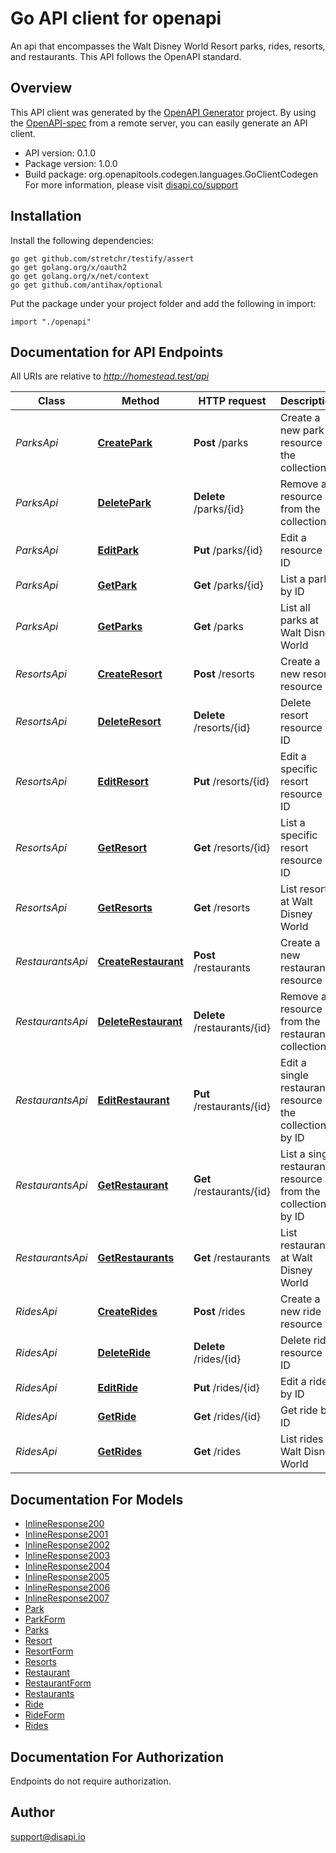 # Go API client for openapi

An api that encompasses the Walt Disney World Resort parks, rides, resorts, and restaurants. This API follows the OpenAPI standard.

## Overview
This API client was generated by the [OpenAPI Generator](https://openapi-generator.tech) project.  By using the [OpenAPI-spec](https://www.openapis.org/) from a remote server, you can easily generate an API client.

- API version: 0.1.0
- Package version: 1.0.0
- Build package: org.openapitools.codegen.languages.GoClientCodegen
For more information, please visit [disapi.co/support](disapi.co/support)

## Installation

Install the following dependencies:
```
go get github.com/stretchr/testify/assert
go get golang.org/x/oauth2
go get golang.org/x/net/context
go get github.com/antihax/optional
```

Put the package under your project folder and add the following in import:
```golang
import "./openapi"
```

## Documentation for API Endpoints

All URIs are relative to *http://homestead.test/api*

Class | Method | HTTP request | Description
------------ | ------------- | ------------- | -------------
*ParksApi* | [**CreatePark**](docs/ParksApi.md#createpark) | **Post** /parks | Create a new park resource in the collection
*ParksApi* | [**DeletePark**](docs/ParksApi.md#deletepark) | **Delete** /parks/{id} | Remove a resource from the collection
*ParksApi* | [**EditPark**](docs/ParksApi.md#editpark) | **Put** /parks/{id} | Edit a resource by ID
*ParksApi* | [**GetPark**](docs/ParksApi.md#getpark) | **Get** /parks/{id} | List a park by ID
*ParksApi* | [**GetParks**](docs/ParksApi.md#getparks) | **Get** /parks | List all parks at Walt Disney World
*ResortsApi* | [**CreateResort**](docs/ResortsApi.md#createresort) | **Post** /resorts | Create a new resort resource
*ResortsApi* | [**DeleteResort**](docs/ResortsApi.md#deleteresort) | **Delete** /resorts/{id} | Delete resort resource by ID
*ResortsApi* | [**EditResort**](docs/ResortsApi.md#editresort) | **Put** /resorts/{id} | Edit a specific resort resource by ID
*ResortsApi* | [**GetResort**](docs/ResortsApi.md#getresort) | **Get** /resorts/{id} | List a specific resort resource by ID
*ResortsApi* | [**GetResorts**](docs/ResortsApi.md#getresorts) | **Get** /resorts | List resorts at Walt Disney World
*RestaurantsApi* | [**CreateRestaurant**](docs/RestaurantsApi.md#createrestaurant) | **Post** /restaurants | Create a new restaurant resource
*RestaurantsApi* | [**DeleteRestaurant**](docs/RestaurantsApi.md#deleterestaurant) | **Delete** /restaurants/{id} | Remove a resource from the restaurants collection
*RestaurantsApi* | [**EditRestaurant**](docs/RestaurantsApi.md#editrestaurant) | **Put** /restaurants/{id} | Edit a single restaurant resource in the collection by ID
*RestaurantsApi* | [**GetRestaurant**](docs/RestaurantsApi.md#getrestaurant) | **Get** /restaurants/{id} | List a single restaurant resource from the collection by ID
*RestaurantsApi* | [**GetRestaurants**](docs/RestaurantsApi.md#getrestaurants) | **Get** /restaurants | List restaurants at Walt Disney World
*RidesApi* | [**CreateRides**](docs/RidesApi.md#createrides) | **Post** /rides | Create a new ride resource
*RidesApi* | [**DeleteRide**](docs/RidesApi.md#deleteride) | **Delete** /rides/{id} | Delete ride resource by ID
*RidesApi* | [**EditRide**](docs/RidesApi.md#editride) | **Put** /rides/{id} | Edit a ride by ID
*RidesApi* | [**GetRide**](docs/RidesApi.md#getride) | **Get** /rides/{id} | Get ride by ID
*RidesApi* | [**GetRides**](docs/RidesApi.md#getrides) | **Get** /rides | List rides at Walt Disney World


## Documentation For Models

 - [InlineResponse200](docs/InlineResponse200.md)
 - [InlineResponse2001](docs/InlineResponse2001.md)
 - [InlineResponse2002](docs/InlineResponse2002.md)
 - [InlineResponse2003](docs/InlineResponse2003.md)
 - [InlineResponse2004](docs/InlineResponse2004.md)
 - [InlineResponse2005](docs/InlineResponse2005.md)
 - [InlineResponse2006](docs/InlineResponse2006.md)
 - [InlineResponse2007](docs/InlineResponse2007.md)
 - [Park](docs/Park.md)
 - [ParkForm](docs/ParkForm.md)
 - [Parks](docs/Parks.md)
 - [Resort](docs/Resort.md)
 - [ResortForm](docs/ResortForm.md)
 - [Resorts](docs/Resorts.md)
 - [Restaurant](docs/Restaurant.md)
 - [RestaurantForm](docs/RestaurantForm.md)
 - [Restaurants](docs/Restaurants.md)
 - [Ride](docs/Ride.md)
 - [RideForm](docs/RideForm.md)
 - [Rides](docs/Rides.md)


## Documentation For Authorization
 Endpoints do not require authorization.


## Author

support@disapi.io


